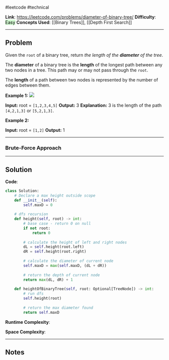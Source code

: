 #leetcode #technical

**Link**: https://leetcode.com/problems/diameter-of-binary-tree/
**Difficulty**: <mark style="background: #BBFABBA6;">Easy</mark> 
**Concepts Used**: [[Binary Trees]], [[Depth First Search]]

---
## Problem

Given the `root` of a binary tree, return _the length of the **diameter** of the tree_.

The **diameter** of a binary tree is the **length** of the longest path between any two nodes in a tree. This path may or may not pass through the `root`.

The **length** of a path between two nodes is represented by the number of edges between them.

**Example 1:**
![](https://assets.leetcode.com/uploads/2021/03/06/diamtree.jpg)

**Input:** root = `[1,2,3,4,5]`
**Output:** 3
**Explanation:** 3 is the length of the path `[4,2,1,3]` or `[5,2,1,3]`.

**Example 2:**

**Input:** root = `[1,2]`
**Output:** 1

---
### Brute-Force Approach


---
## Solution

**Code**:
```python
class Solution:
    # Declare a max height outside scope
    def __init__(self):
        self.maxD = 0
	
    # dfs recursion
    def height(self, root) -> int:
        # base case - return 0 on null
        if not root:
            return 0
		
        # calculate the height of left and right nodes
        dL = self.height(root.left)
        dR = self.height(root.right)
        
        # calculate the diameter of current node
        self.maxD = max(self.maxD, (dL + dR))
        
        # return the depth of current node
        return max(dL, dR) + 1
    
    def heightOfBinaryTree(self, root: Optional[TreeNode]) -> int:
        # run dfs
        self.height(root)
		
        # return the max diameter found
        return self.maxD
```

**Runtime Complexity**: 

**Space Complexity**:

---
## Notes
